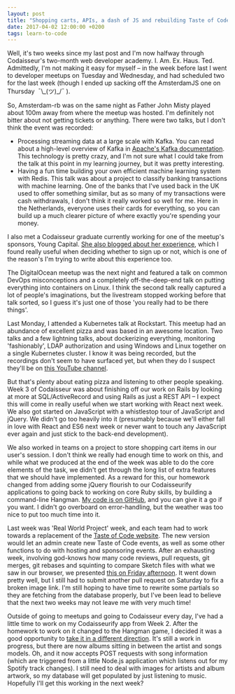 ```yaml
---
layout: post
title: "Shopping carts, APIs, a dash of JS and rebuilding Taste of Code"
date: 2017-04-02 12:00:00 +0200
tags: learn-to-code
---
```


Well, it's two weeks since my last post and I'm now halfway through Codaisseur's two-month web developer academy. I. Am. Ex. Haus. Ted. Admittedly, I'm not making it easy for myself – in the week before last I went to developer meetups on Tuesday and Wednesday, and had scheduled two for the last week (though I ended up sacking off the AmsterdamJS one on Thursday  ¯\\\_(ツ)\_/¯ ).

<!--more-->

So, Amsterdam-rb was on the same night as Father John Misty played about 100m away from where the meetup was hosted. I'm definitely not bitter about not getting tickets or anything. There were two talks, but I don't think the event was recorded:

- Processing streaming data at a large scale with Kafka. You can read about a high-level overview of Kafka in [Apache's Kafka documentation](https://kafka.apache.org/intro). This technology is pretty crazy, and I'm not sure what I could take from the talk at this point in my learning journey, but it was pretty interesting.
- Having a fun time building your own efficient machine learning system with Redis. This talk was about a project to classify banking transactions with machine learning. One of the banks that I've used back in the UK used to offer something similar, but as so many of my transactions were cash withdrawals, I don't think it really worked so well for me. Here in the Netherlands, everyone uses their cards for everything, so you can build up a much clearer picture of where exactly you're spending your money.

I also met a Codaisseur graduate currently working for one of the meetup's sponsors, Young Capital. [She also blogged about her experience](https://beebytes.wordpress.com/), which I found really useful when deciding whether to sign up or not, which is one of the reason's I'm trying to write about this experience too.

The DigitalOcean meetup was the next night and featured a talk on common DevOps misconceptions and a completely off-the-deep-end talk on putting everything into containers on Linux. I think the second talk really captured a lot of people's imaginations, but the livestream stopped working before that talk sorted, so I guess it's just one of those 'you really had to be there things'.

Last Monday, I attended a Kubernetes talk at Rockstart. This meetup had an abundance of excellent pizza and was based in an awesome location. Two talks and a few lightning talks, about dockerizing everything, monitoring 'fashionably', LDAP authorization and using Windows and Linux together on a single Kubernetes cluster. I know it was being recorded, but the recordings don't seem to have surfaced yet, but when they do I suspect they'll be on [this YouTube channel](https://www.youtube.com/user/TheSmartbit).

But that's plenty about eating pizza and listening to other people speaking. Week 3 of Codaisseur was about finishing off our work on Rails by looking at more at SQL/ActiveRecord and using Rails as just a REST API – I expect this will come in really useful when we start working with React next week. We also got started on JavaScript with a whistlestop tour of JavaScript and jQuery. We didn't go too heavily into it (presumably because we'll either fall in love with React and ES6 next week or never want to touch any JavaScript ever again and just stick to the back-end development).

We also worked in teams on a project to store shopping cart items in our user's session. I don't think we really had enough time to work on this, and while what we produced at the end of the week was able to do the core elements of the task, we didn't get through the long list of extra features that we should have implemented. As a reward for this, our homework changed from adding some jQuery flourish to our Codaisseurify applications to going back to working on core Ruby skills, by building a command-line Hangman. [My code is on GitHub](https://github.com/leefreemanxyz/hangman-ruby-starter), and you can give it a go if you want. I didn't go overboard on error-handling, but the weather was too nice to put too much time into it.

Last week was 'Real World Project' week, and each team had to work towards a replacement of the [Taste of Code website](http://tasteofcode.nl/). The new version would let an admin create new Taste of Code events, as well as some other functions to do with hosting and sponsoring events. After an exhausting week, involving god-knows how many code reviews, pull requests, git merges, git rebases and squinting to compare Sketch files with what we saw in our browser, we presented [this on Friday afternoon](http://toc-bears.codaisseur.cloud/). It went down pretty well, but I still had to submit another pull request on Saturday to fix a broken image link. I'm still hoping to have time to rewrite some partials so they are fetching from the database properly, but I've been lead to believe that the next two weeks may not leave me with very much time!

Outside of going to meetups and going to Codaisseur every day, I've had a little time to work on my Codaisseurify app from Week 2. After the homework to work on it changed to the Hangman game, I decided it was a good opportunity to [take it in a different direction](https://github.com/leefreemanxyz/codaisseurify). It's still a work in progress, but there are now albums sitting in between the artist and songs models. Oh, and it now accepts POST requests with song information (which are triggered from a little Node.js application which listens out for my Spotify track changes). I still need to deal with images for artists and album artwork, so my database will get populated by just listening to music. Hopefully I'll get this working in the next week?
